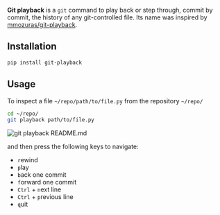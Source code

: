 **Git playback** is a `git` command to play back or step through, commit by commit, the history of any git-controlled file. Its name was inspired by [mmozuras/git-playback](https://github.com/mmozuras/git-playback).

## Installation
```sh
pip install git-playback
```

## Usage
To inspect a file `~/repo/path/to/file.py` from the repository `~/repo/`
```sh
cd ~/repo/
git playback path/to/file.py
```

![git playback README.md](https://raw.github.com/jianli/git-playback/master/animation.gif "git playback README.md")

and then press the following keys to navigate:
* `r`ewind
* `p`lay
* `b`ack one commit
* `f`orward one commit
* `Ctrl` + `n`ext line
* `Ctrl` + `p`revious line
* `q`uit
